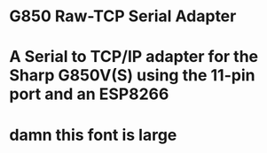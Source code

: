 # G850 Raw-TCP Serial Adapter
# A Serial to TCP/IP adapter for the Sharp G850V(S) using the 11-pin port and an ESP8266
# damn this font is large






